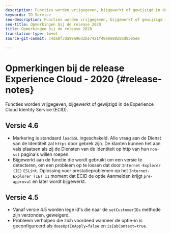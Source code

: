 ```yaml
---
description: Functies worden vrijgegeven, bijgewerkt of gewijzigd in de Experience Cloud Identity Service.
keywords: ID Service
seo-description: Functies worden vrijgegeven, bijgewerkt of gewijzigd in de Experience Cloud Identity Service.
seo-title: Opmerkingen bij de release 2020
title: Opmerkingen bij de release 2020
translation-type: tm+mt
source-git-commit: c4da0f3da99a96d2be7421f49e0e88286d0505e0

---
```



# Opmerkingen bij de release Experience Cloud - 2020 {#release-notes}

Functies worden vrijgegeven, bijgewerkt of gewijzigd in de Experience Cloud Identity Service (ECID).

## Versie 4.6

* Markering is standaard `loadSSL` ingeschakeld. Alle vraag aan de Dienst van de Identiteit zal `https` door gebrek zijn.  De klanten kunnen het aan vals plaatsen als zij de Diensten van de Identiteit op http van hun `non-ssl` pagina&#39;s willen roepen.
* Bijgewerkt aan de functie die wordt gebruikt om een versie te detecteren, om een probleem op te lossen dat door `Internet-Explorer (IE)` `ESLint`.
Oplossing voor prestatieproblemen op het `Internet-Explorer (IE) 11` moment dat ECID de optie Aanmelden krijgt `pre-approval` en later wordt bijgewerkt.

## Versie 4.5

* Vanaf versie 4.5 worden lege id&#39;s die naar de `setCustomerIDs` methode zijn verzonden, geweigerd.
* Probleem verholpen die zich voordeed wanneer de optie-in is geconfigureerd als `doesOptInApply=false` en `isIabContext=true`.
